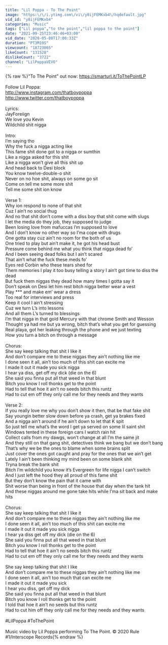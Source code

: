 ```yaml
---
title: "Lil Poppa - To The Point"
image: "https:\/\/i.ytimg.com\/vi\/y8ijFEMKxb4\/hqdefault.jpg"
vid_id: "y8ijFEMKxb4"
categories: "Music"
tags: ["Lil poppa","to the point","lil poppa to the point"]
date: "2021-09-25T23:46:46+03:00"
vid_date: "2020-05-08T17:00:33Z"
duration: "PT3M19S"
viewcount: "18723865"
likeCount: "131528"
dislikeCount: "3722"
channel: "LilPoppaVEVO"
---
```

{% raw %}&quot;To The Point” out now: <a rel="nofollow" target="blank" href="https://smarturl.it/ToThePointLP">https://smarturl.it/ToThePointLP</a><br /><br />Follow Lil Poppa:<br /><a rel="nofollow" target="blank" href="http://www.instagram.com/thatboypoppa">http://www.instagram.com/thatboypoppa</a><br /><a rel="nofollow" target="blank" href="http://www.twitter.com/thatboypoppa">http://www.twitter.com/thatboypoppa</a><br /><br />Lyrics:<br />JayForeiign<br />We love you Kevin<br />Wildchild shit nigga<br /><br />Intro:<br />I’m saying tho<br />Why the fuck a nigga acting like<br />This fame shit done got to a nigga or sumthin<br />Like a nigga asked for this shit<br />Like a nigga won’t give all this shit up<br />And head back to Desi block<br />You know twelve-double-o shit<br />Never on no hoe shit, always on some go sit<br />Come on tell me some more shit<br />Tell me some shit ion know<br /><br />Verse 1:<br />Why ion respond to none of that shit<br />Cuz I ain’t no social thug<br />And no that shit don’t come with a diss boy that shit come with slugs<br />I let the media do they job, they supposed to judge<br />Been losing love from mafuccas I’m supposed to love<br />And I don’t know no other way so I’ma cope with drugs<br />One gotta stay cuz ain’t no room for the both of us<br />One tried to play but ain’t make it, he got his head bust<br />Pressure come behind me what you think that nigga dead fo’<br />And I been seeing dead folks but I ain’t scared <br />That ain’t what the fuck these meds fo’<br />Eyes red Corbin who these tears shed for<br />Them memories I play it too busy telling a story I ain’t got time to diss the dead<br />But fuck them niggas they dead how many times I gotta say it<br />Don’t speak on Desi let him rest bitch nigga better wear a vest<br />Play *** and make em’ wear a dress<br />Too real for interviews and press<br />Keep it cool I ain’t stressing<br />Cuz we turn L’s into lessons<br />And all them L’s turned to blessings<br />I’m that nigga in that gold Mercury with that chrome Smith and Wesson<br />Thought ya had me but ya wrong, bitch that’s what you get for guessing<br />Real playa, got her leaking through the phone and we just texting<br />How you turn a bitch on through a message<br /><br />Chorus:<br />She say keep talking that shit I like it<br />And don’t compare me to these niggas they ain’t nothing like me<br />I done seen it all, ain’t too much of this shit can excite me<br />I made it out it made you sick nigga<br />I hear ya diss, get off my dick (die on the 6)<br />She said you finna put all that weed in that blunt<br />Bitch you know I roll thonks get to the point<br />Had to tell that hoe it ain’t no seeds bitch this runtz<br />Had to cut em off they only call me for they needs and they wants<br /><br />Verse 2:<br />If you really love me why you don’t show it then, that be that fake shit<br />Say youngin better slow down before ya crash, get ya brakes fixed<br />And a nigga ain’t around if he ain’t down to let that K spit<br />So just tell me what’s the word I get ya served on some lil saint shit<br />Windows tented in these foreign cars I watch rain hit<br />Collect calls from my dawgs, won’t change at all I’m the same jit <br />And they still on that gang shit, detectives think we bang but we don’t bang<br />That’s why we be the ones to blame when some brains split<br />Just cover the ones got caught and pray for the ones that we ain’t get<br />Lately I ain’t been thinking my mind been on some blank shit<br />Tryna break the bank shit<br />Bitch I’m wildchild you know it’s Evergreen for life nigga I can’t switch<br />And I just left the hood they all proud of this fame shit<br />But they don’t know the pain that it came with<br />Shit worse than being in front of the house that day when the tank hit<br />And these niggas around me gone take hits while I’ma sit back and make hits<br /><br />Chorus:<br />She say keep talking that shit I like it<br />And don’t compare me to these niggas they ain’t nothing like me<br />I done seen it all, ain’t too much of this shit can excite me<br />I made it out it made you sick nigga<br />I hear ya diss get off my dick (die on the 6)<br />She said you finna put all that weed in that blunt<br />Bitch you know I roll thonks get to the point<br />Had to tell that hoe it ain’t no seeds bitch this runtz<br />Had to cut em off they only call me for they needs and they wants<br /><br />She say keep talking that shit I like<br />And don’t compare me to these niggas they ain’t nothing like me<br />I done seen it all, ain’t too much that can excite me<br />I made it out it made you sick<br />I hear you diss, get off my dick<br />She said you finna put all that weed in that blunt<br />Bitch you know I roll thonks get to the point<br />I told that hoe it ain’t no seeds but this runtz<br />Had to cut him off they only call me for they needs and they wants<br /><br />#LilPoppa #ToThePoint<br /><br />Music video by Lil Poppa performing To The Point. © 2020 Rule #1/Interscope Records{% endraw %}
